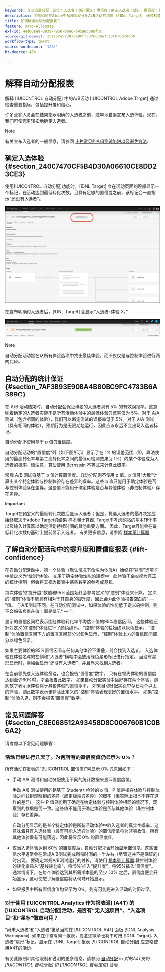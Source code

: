 ```yaml
---
keywords: 自动流量分配；定位；入选者；统计保证；置信度；确定入选者；提升；置信度；默认；默认体验；自动分配
description: 了解如何在Adobe中解释自动分配A/B活动的结果 [!DNL Target] 通过检查重要指标，包括提升度和信心。
title: 如何解读自动分配报表？
feature: Auto-Allocate
exl-id: 4ed00eee-8939-4958-9be6-b45a8c08afbc
source-git-commit: 152257a52d836a88ffcd76cd9af5b3fbfbdc0839
workflow-type: tm+mt
source-wordcount: '1233'
ht-degree: 45%

---
```


# 解释自动分配报表

解释 [!UICONTROL 自动分配] 中的A/B活动 [!UICONTROL Adobe Target] 通过检查重要指标，包括提升度和信心。

许多营销人员会在结果指示明确的入选者之前，过早地错误宣布入选体验。现在，我们可使您更轻松地确定入选者。

>[!NOTE]
>
>有关宣布入选者的一般信息，请参阅 [十种常见的A/B测试陷阱以及避免方法](/help/main/c-activities/t-test-ab/common-ab-testing-pitfalls.md).

## 确定入选体验 {#section_24007470CF5B4D30A06610CE8DD23CE3}

使用[!UICONTROL 自动分配]功能时，[!DNL Target] 会在活动页面的顶部显示一个标记，在活动达到最低转化次数，且具有足够的置信度之前，该标记会一直指示“还没有入选者”。

![“没有入选者”标记](/help/main/c-activities/automated-traffic-allocation/assets/no-winner.png)

在宣布明确的入选者后，[!DNL Target] 会显示“入选者: 体验 X。”

![](assets/winner.png)

>[!NOTE]
>
>自动分配活动旨在从所有体验选项中找出最佳体验，而不仅仅是与控制体验进行两两比较。

## 自动分配的统计保证 {#section_7AF3B93E90BA4B80BC9FC4783B6A389C}

在 A/B 活动结束时，自动分配会保证确定的入选者具有 5% 的有效误报率。这意味着确定的入选者实际不是所有活动体验中的最佳体验的概率仅为 5%。对于 A/A 测试（包含相同的体验），我们可以断定测试的误报率低于 5%。对于 A/A 测试（具有相同的体验），预期行为是无限期地运行，因此应该永远不会出现入选者标记。

自动分配不使用基于 p 值的置信度。

自动分配活动的“置信度”列（如下图所示）显示了在 1% 的误差范围（即，算法使用的最高转化率与第二高转化率之间的最低可检测效果为 1%）内某个体验成为入选者的概率。请注意，算法使用 [Bernstein 不等式](https://en.wikipedia.org/wiki/Bernstein_inequalities_%28probability_theory%29)来计算此概率。

常规 A/B 测试将基于 p 值计算置信度。自动分配则不使用 p 值。p 值可“大致”计算出某个特定体验与控制体验存在差异的概率。这些 p 值只能用于确定体验是否与控制体验存在差异。这些值不能用于确定体验是否与其他体验（非控制体验）存在差异。

>[!IMPORTANT]
>
>Target在预定义的最低转化次数后显示入选者；但是，挑选入选者的最终决定应始终取决于Adobe Target的结果 [样本量计算器](https://experienceleague.adobe.com/tools/calculator/testcalculator.html). Target不考虑网站的基本转化率以及输入计算器以确定活动持续时间的其他重要方面。 因此，Target可能会在最低转化次数的基础上提前显示入选者。 有关更多信息，请参阅 [样本量计算器](/help/main/c-activities/t-test-ab/sample-size-determination.md#section_6B8725BD704C4AFE939EF2A6B6E834E6).

## 了解自动分配活动中的提升度和置信度报表 {#lift-confidence}

在自动分配活动中，第一个体验（默认情况下命名为体验A）始终在“报表”选项卡中被定义为“控制”体验。 在用于确定体验性能的建模中，此体验不会被视为真正的统计控制，但会将其视为报表中某些数字的参考或基线。

每次体验的“提升度”数值和95%范围始终会参考定义的“控制”体验来计算。 定义的“控制”体验不能具有相对于其自身的提升度，因此会为此体验报告空白的“ — ”值。 与A/B测试不同，在自动分配测试中，如果体验的性能低于定义的控制，则不会报告负提升值；而是显示“ — ”。

显示的置信区间栏表示围绕体验转化率平均估计值的95%置信区间。 这些体验还针对定义的“控制”体验进行了颜色编码。 “控制”体验的栏始终以灰色显示。 “控制”体验置信区间下方的置信区间部分以红色显示，“控制”体验上方的置信区间部分以绿色显示。

如果主要体验的95%置信区间与任何其他体验不重叠，则会找到入选者。 入选体验在体验名称的左侧和“入选者”横幅中会使用绿色星形标记进行指定。 当没有星形显示时，横幅会显示“还没有入选者”，并且尚未找到入选者。

在当前领先或入选体验旁边，也会报告“置信度”数字。 只有在领先体验的置信度达到至少60%时，才会报告此数字。 如果自动分配实验中恰好存在两个体验，则此数字表示该体验优于其他体验的置信水平。 如果自动分配实验中存在两个以上的体验，则此数字表示该体验比定义的“控制”体验表现更好的置信水平。 如果“控制”体验入选，则不会报告“置信度”数字。

## 常见问题解答 {#section_C8E068512A93458D8C006760B1C0B6A2}

请考虑以下常见问题解答：

### 活动已经进行几天了。为何所有的置信度值仍显示为 0%？

所有活动在报表的“[!UICONTROL 置信度]”列显示 0% 的原因如下：

* 手动 A/B 测试和自动分配使用不同的统计数据来显示置信度值。

   手动 A/B 测试使用的是基于 [Student t 检验](https://en.wikipedia.org/wiki/Student%27s_t-test)的 p 值。P 值是指在体验与控制体验之间找到观察到的差异（或更极端的差异）的概率（但实际上根本不存在这样的差异）。这些 P 值只能用于确定在给定体验与控制体验相同的情况下，观察到的数据是否一致。这些值不能用于确定体验是否与其他体验（非控制体验）存在差异。

   自动分配显示的是某个特定体验是所有活动体验中的入选者的真实性概率。这意味着只有入选体验（最有可能入选的体验）的置信度值将为非零数值。所有其他体验很有可能落选，因此将显示 0% 的置信度值。

* 仅当入选体验达到 60% 的置信度后，自动分配才会开始显示置信度。这些置信水平通常会在常规A/B测试完成所需时间的一半左右（尽管这并不是保证的）时出现。 要确定常规A/B测试运行的时长，请使用 [样本量计算器](https://experienceleague.adobe.com/tools/calculator/testcalculator.html):将控制体验的转化率插入“基线转化率”，将“5%”插入“提升度”，将95%插入“置信度”。 通常情况下，在每个体验达到其所需样本量的至少 50% 之后，置信度便会开始显示。这可使您了解置信度将从何时开始显示。
* 如果报表中所有置信度值均显示为 0%，则有可能是进入活动的时间过早。

### 对于使用 [!UICONTROL Analytics 作为报表源] (A4T) 的[!UICONTROL 自动分配]活动，是否有“无入选项目”、“入选项目”和“星标”徽章可用？

“尚未入选者”和“入选者”徽章当前在 [!UICONTROL A4T] 面板 [!DNL Analysis Workspace]. 如果在中查看同一报表，则这些徽章也将不可用 [!DNL Target]. 入选者“星形”标记，显示在 [!DNL Target] 报表 [!UICONTROL 自动分配] 应忽略使用A4T的活动。

有关此限制和其他限制和说明的更多信息，请参阅 [自动分配](/help/main/c-integrating-target-with-mac/a4t/a4t-at-aa.md#aa) in *对的A4T支持 [!UICONTROL 自动分配] 和 [!UICONTROL 自动定位] 活动*.


